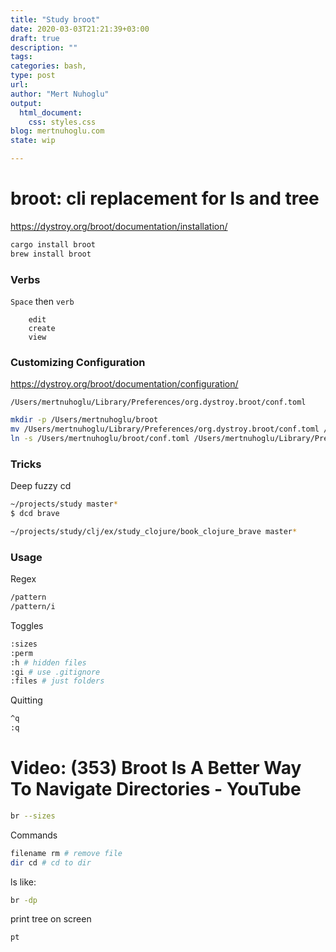 ```yaml
---
title: "Study broot"
date: 2020-03-03T21:21:39+03:00 
draft: true
description: ""
tags:
categories: bash, 
type: post
url:
author: "Mert Nuhoglu"
output:
  html_document:
    css: styles.css
blog: mertnuhoglu.com
state: wip

---
```


# broot: cli replacement for ls and tree

https://dystroy.org/broot/documentation/installation/

``` bash
cargo install broot
brew install broot
``` 


### Verbs

`Space` then `verb`

		edit
		create
		view


### Customizing Configuration

https://dystroy.org/broot/documentation/configuration/

`/Users/mertnuhoglu/Library/Preferences/org.dystroy.broot/conf.toml`

``` bash
mkdir -p /Users/mertnuhoglu/broot
mv /Users/mertnuhoglu/Library/Preferences/org.dystroy.broot/conf.toml /Users/mertnuhoglu/broot
ln -s /Users/mertnuhoglu/broot/conf.toml /Users/mertnuhoglu/Library/Preferences/org.dystroy.broot/conf.toml
``` 

### Tricks

Deep fuzzy cd

``` bash
~/projects/study master*
$ dcd brave

~/projects/study/clj/ex/study_clojure/book_clojure_brave master*
``` 

### Usage

Regex

``` bash
/pattern
/pattern/i
``` 

Toggles

``` bash
:sizes
:perm
:h # hidden files
:gi # use .gitignore
:files # just folders
``` 

Quitting

``` bash
^q
:q
``` 

# Video: (353) Broot Is A Better Way To Navigate Directories - YouTube

``` bash
br --sizes
``` 

Commands

``` bash
filename rm # remove file
dir cd # cd to dir
``` 

ls like:

``` bash
br -dp
``` 

print tree on screen

``` bash
pt
``` 


